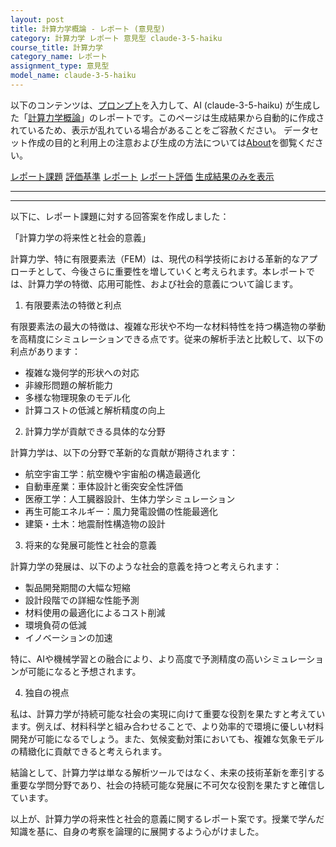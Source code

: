 ```yaml
---
layout: post
title: 計算力学概論 - レポート (意見型)
category: 計算力学 レポート 意見型 claude-3-5-haiku
course_title: 計算力学
category_name: レポート
assignment_type: 意見型
model_name: claude-3-5-haiku
---
```


以下のコンテンツは、[プロンプト](http://127.0.0.1:8000/generated/計算力学/claude-3-5-haiku/prompt_レポート-意見型.md)を入力して、AI (claude-3-5-haiku) が生成した「[計算力学概論](/contents/計算力学/)」のレポートです。このページは生成結果から自動的に作成されているため、表示が乱れている場合があることをご容赦ください。
データセット作成の目的と利用上の注意および生成の方法については[About](/About)を御覧ください。

[レポート課題](../レポート課題-意見型)
[評価基準](../評価基準-意見型)
[レポート](../レポート-意見型)
[レポート評価](../レポート評価-意見型)
[生成結果のみを表示](http://127.0.0.1:8000/generated/計算力学/claude-3-5-haiku/レポート-意見型.md)
  

***
***
  
以下に、レポート課題に対する回答案を作成しました：

「計算力学の将来性と社会的意義」

計算力学、特に有限要素法（FEM）は、現代の科学技術における革新的なアプローチとして、今後さらに重要性を増していくと考えられます。本レポートでは、計算力学の特徴、応用可能性、および社会的意義について論じます。

1. 有限要素法の特徴と利点

有限要素法の最大の特徴は、複雑な形状や不均一な材料特性を持つ構造物の挙動を高精度にシミュレーションできる点です。従来の解析手法と比較して、以下の利点があります：

- 複雑な幾何学的形状への対応
- 非線形問題の解析能力
- 多様な物理現象のモデル化
- 計算コストの低減と解析精度の向上

2. 計算力学が貢献できる具体的な分野

計算力学は、以下の分野で革新的な貢献が期待されます：

- 航空宇宙工学：航空機や宇宙船の構造最適化
- 自動車産業：車体設計と衝突安全性評価
- 医療工学：人工臓器設計、生体力学シミュレーション
- 再生可能エネルギー：風力発電設備の性能最適化
- 建築・土木：地震耐性構造物の設計

3. 将来的な発展可能性と社会的意義

計算力学の発展は、以下のような社会的意義を持つと考えられます：

- 製品開発期間の大幅な短縮
- 設計段階での詳細な性能予測
- 材料使用の最適化によるコスト削減
- 環境負荷の低減
- イノベーションの加速

特に、AIや機械学習との融合により、より高度で予測精度の高いシミュレーションが可能になると予想されます。

4. 独自の視点

私は、計算力学が持続可能な社会の実現に向けて重要な役割を果たすと考えています。例えば、材料科学と組み合わせることで、より効率的で環境に優しい材料開発が可能になるでしょう。また、気候変動対策においても、複雑な気象モデルの精緻化に貢献できると考えられます。

結論として、計算力学は単なる解析ツールではなく、未来の技術革新を牽引する重要な学問分野であり、社会の持続可能な発展に不可欠な役割を果たすと確信しています。

以上が、計算力学の将来性と社会的意義に関するレポート案です。授業で学んだ知識を基に、自身の考察を論理的に展開するよう心がけました。
